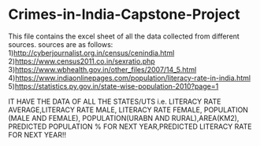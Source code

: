 # Crimes-in-India-Capstone-Project

This file contains the excel sheet of all the data collected from different sources. sources are as follows:
1)http://cyberjournalist.org.in/census/cenindia.html
2)https://www.census2011.co.in/sexratio.php
3)https://www.wbhealth.gov.in/other_files/2007/14_5.html
4)https://www.indiaonlinepages.com/population/literacy-rate-in-india.html
5)https://statistics.py.gov.in/state-wise-population-2010?page=1


IT HAVE THE DATA OF ALL THE STATES/UTS i.e. LITERACY RATE AVERAGE,LITERACY RATE MALE, LITERACY RATE FEMALE, POPULATION (MALE AND FEMALE), POPULATION(URABN AND RURAL),AREA(KM2),
PREDICTED POPULATION % FOR NEXT YEAR,PREDICTED LITERACY RATE FOR NEXT YEAR!!<BR>
